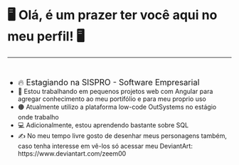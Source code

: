 <h1>🖥️ Olá, é um prazer ter você aqui no meu perfil! 🖥️</h1>
<hr>
<br>
<div>
  <ul>
    <li style="font-size: 18px;">🔥 Estagiando na SISPRO - Software Empresarial</li>
    <li>💠 Estou trabalhando em pequenos projetos web com Angular para agregar conhecimento ao meu portifólio e para meu proprio uso</li>
    <li>🟠 Atualmente utilizo a plataforma low-code OutSystems no estágio onde trabalho</li>
    <li>💻 Adicionalmente, estou aprendendo bastante sobre SQL</li>
    <li>✍️ No meu tempo livre gosto de desenhar meus personagens também, caso tenha interesse em vê-los só acessar meu DeviantArt: https://www.deviantart.com/zeem00</li>
  </ul>
</div>
